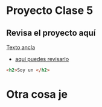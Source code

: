 # Proyecto Clase 5

## Revisa el proyecto aquí
<a href="#">Texto ancla</a>
- [aquí puedes revisarlo](https://github.com/rigozdev)

```html
<h2>Soy un </h2>
```

# Otra cosa je